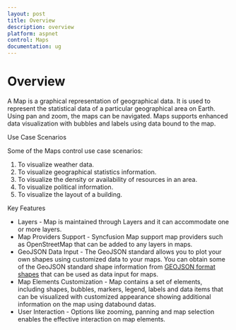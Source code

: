 ```yaml
---
layout: post
title: Overview
description: overview
platform: aspnet
control: Maps
documentation: ug
---
```


# Overview

A Map is a graphical representation of geographical data. It is used to represent the statistical data of a particular geographical area on Earth. Using pan and zoom, the maps can be navigated. Maps supports enhanced data visualization with bubbles and labels using data bound to the map.

Use Case Scenarios

Some of the Maps control use case scenarios:

1. To visualize weather data.
2. To visualize geographical statistics information.
3. To visualize the density or availability of resources in an area.
4. To visualize political information.
5. To visualize the layout of a building.

Key Features

* Layers - Map is maintained through Layers and it can accommodate one or more layers.
* Map Providers Support - Syncfusion Map support map providers such as OpenStreetMap that can be added to any layers in maps.
* GeoJSON Data Input - The GeoJSON standard allows you to plot your own shapes using customized data to your maps. You can obtain some of the GeoJSON standard shape information from [GEOJSON format shapes](http://www.syncfusion.com/uploads/user/uploads/Maps_GeoJSON.zip) that can be used as data input for maps.
* Map Elements Customization - Map contains a set of elements, including shapes, bubbles, markers, legend, labels and data items that can be visualized with customized appearance showing additional information on the map using databound datas.
* User Interaction - Options like zooming, panning and map selection enables the effective interaction on map elements.



